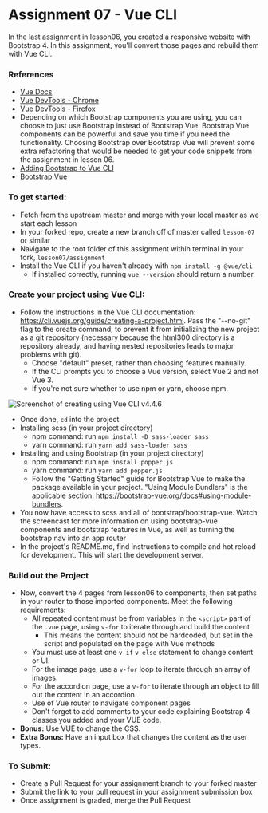 # Assignment 07 - Vue CLI

In the last assignment in lesson06, you created a responsive website with Bootstrap 4. In this assignment, you'll convert those pages and rebuild them with Vue CLI.

### References
- [Vue Docs](https://vuejs.org/v2/guide/)
- [Vue DevTools - Chrome](https://chrome.google.com/webstore/detail/vuejs-devtools/nhdogjmejiglipccpnnnanhbledajbpd?hl=en)
- [Vue DevTools - Firefox](https://addons.mozilla.org/en-US/firefox/addon/vue-js-devtools/)
- Depending on which Bootstrap components you are using, you can choose to just use Bootstrap instead of Bootstrap Vue.  Bootstrap Vue components can be powerful and save you time if you need the functionality.  Choosing Bootstrap over Bootstrap Vue will prevent some extra refactoring that would be needed to get your code snippets from the assignment in lesson 06.
- [Adding Bootstrap to Vue CLI](https://travishorn.com/adding-bootstrap-to-a-vue-cli-project-98c2a30e0ed0)
- [Bootstrap Vue](https://bootstrap-vue.js.org/docs/)


### To get started:
- 	Fetch from the upstream master and merge with your local master as we start each lesson
-	In your forked repo, create a new branch off of master called `lesson-07` or similar
-   Navigate to the root folder of this assignment within terminal in your fork, `lesson07/assignment`
- 	Install the Vue CLI if you haven't already with `npm install -g @vue/cli`
	- 	If installed correctly, running `vue --version` should return a number

###	Create your project using Vue CLI:

-	Follow the instructions in the Vue CLI documentation: https://cli.vuejs.org/guide/creating-a-project.html. Pass the "--no-git" flag to the create command, to prevent it from initializing the new project as a git repository (necessary because the html300 directory is a repository already, and having nested repositories leads to major problems with git).
	- Choose "default" preset, rather than choosing features manually.
	- If the CLI prompts you to choose a Vue version, select Vue 2 and not Vue 3.
	- If you're not sure whether to use npm or yarn, choose npm.

![Screenshot of creating using Vue CLI v4.4.6](vue-create.png)

-	Once done, `cd` into the project
- 	Installing scss (in your project directory)
	-	npm command: run `npm install -D sass-loader sass`
	-	yarn command: run `yarn add sass-loader sass`
-	Installing and using Bootstrap (in your project directory)
	-	npm command: run `npm install popper.js`
	-	yarn command: run `yarn add popper.js`
	- Follow the "Getting Started" guide for Bootstrap Vue to make the package available in your project. "Using Module Bundlers" is the applicable section: https://bootstrap-vue.org/docs#using-module-bundlers.
-	You now have access to scss and all of bootstrap/bootstrap-vue. Watch the screencast for more information on using bootstrap-vue components and bootstrap features in Vue, as well as turning the bootstrap nav into an app router
-	In the project's README.md, find instructions to compile and hot reload for development. This will start the development server.


### Build out the Project

- 	Now, convert the 4 pages from lesson06 to components, then set paths in your router to those imported components. Meet the following requirements:
	-	All repeated content must be from variables in the `<script>` part of the `.vue` page, using `v-for` to iterate through and build the content
		- 	This means the content should not be hardcoded, but set in the script and populated on the page with Vue methods
	- 	You must use at least one `v-if` `v-else` statement to change content or UI.
	- 	For the image page, use a `v-for` loop to iterate through an array of images.
	- 	For the accordion page, use a `v-for` to iterate through an object to fill out the content in an accordion.
	-	Use of Vue router to navigate component pages
	- 	Don't forget to add comments to your code explaining Bootstrap 4 classes you added and your VUE code.
- 	**Bonus:**  Use VUE to change the CSS. 
- 	**Extra Bonus:**  Have an input box that changes the content as the user types. 

### To Submit:
- Create a Pull Request for your assignment branch to your forked master
- Submit the link to your pull request in your assignment submission box
- Once assignment is graded, merge the Pull Request
